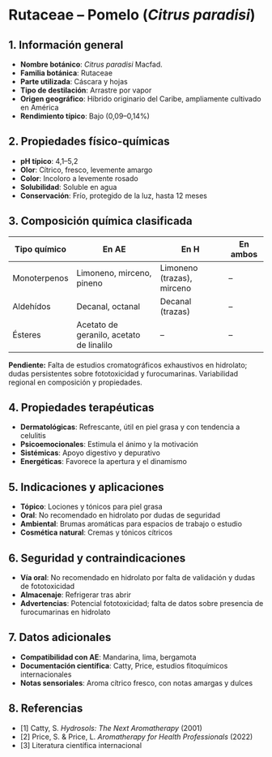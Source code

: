 # Rutaceae – Pomelo (*Citrus paradisi*)

## 1. Información general
- **Nombre botánico**: *Citrus paradisi* Macfad.
- **Familia botánica**: Rutaceae
- **Parte utilizada**: Cáscara y hojas
- **Tipo de destilación**: Arrastre por vapor
- **Origen geográfico**: Híbrido originario del Caribe, ampliamente cultivado en América
- **Rendimiento típico**: Bajo (0,09–0,14%)

## 2. Propiedades físico-químicas
- **pH típico**: 4,1–5,2
- **Olor**: Cítrico, fresco, levemente amargo
- **Color**: Incoloro a levemente rosado
- **Solubilidad**: Soluble en agua
- **Conservación**: Frío, protegido de la luz, hasta 12 meses

## 3. Composición química clasificada
| Tipo químico     | En AE                                  | En H                             | En ambos         |
|-----------------|-----------------------------------------|-----------------------------------|------------------|
| Monoterpenos    | Limoneno, mirceno, pineno              | Limoneno (trazas), mirceno        | –                |
| Aldehídos       | Decanal, octanal                       | Decanal (trazas)                  | –                |
| Ésteres         | Acetato de geranilo, acetato de linalilo| –                                 | –                |

**Pendiente:** Falta de estudios cromatográficos exhaustivos en hidrolato; dudas persistentes sobre fototoxicidad y furocumarinas. Variabilidad regional en composición y propiedades.

## 4. Propiedades terapéuticas
- **Dermatológicas**: Refrescante, útil en piel grasa y con tendencia a celulitis
- **Psicoemocionales**: Estimula el ánimo y la motivación
- **Sistémicas**: Apoyo digestivo y depurativo
- **Energéticas**: Favorece la apertura y el dinamismo

## 5. Indicaciones y aplicaciones
- **Tópico**: Lociones y tónicos para piel grasa
- **Oral**: No recomendado en hidrolato por dudas de seguridad
- **Ambiental**: Brumas aromáticas para espacios de trabajo o estudio
- **Cosmética natural**: Cremas y tónicos cítricos

## 6. Seguridad y contraindicaciones
- **Vía oral**: No recomendado en hidrolato por falta de validación y dudas de fototoxicidad
- **Almacenaje**: Refrigerar tras abrir
- **Advertencias**: Potencial fototoxicidad; falta de datos sobre presencia de furocumarinas en hidrolato

## 7. Datos adicionales
- **Compatibilidad con AE**: Mandarina, lima, bergamota
- **Documentación científica**: Catty, Price, estudios fitoquímicos internacionales
- **Notas sensoriales**: Aroma cítrico fresco, con notas amargas y dulces

## 8. Referencias
- [1] Catty, S. *Hydrosols: The Next Aromatherapy* (2001)
- [2] Price, S. & Price, L. *Aromatherapy for Health Professionals* (2022)
- [3] Literatura científica internacional

